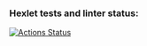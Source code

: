 ### Hexlet tests and linter status:
[![Actions Status](https://github.com/olgarozmetova/frontend-project-11/actions/workflows/hexlet-check.yml/badge.svg)](https://github.com/olgarozmetova/frontend-project-11/actions)